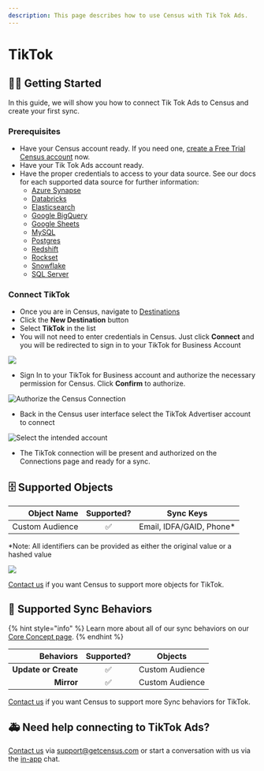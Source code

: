 ```yaml
---
description: This page describes how to use Census with Tik Tok Ads.
---
```


# TikTok

## 🏃‍♀️ Getting Started

In this guide, we will show you how to connect Tik Tok Ads to Census and create your first sync.

### Prerequisites

* Have your Census account ready. If you need one, [create a Free Trial Census account](https://app.getcensus.com/) now.
* Have your Tik Tok Ads account ready.
* Have the proper credentials to access to your data source. See our docs for each supported data source for further information:
  * [Azure Synapse](../sources/azure-synapse.md)
  * [Databricks](https://docs.getcensus.com/sources/databricks)
  * [Elasticsearch](https://docs.getcensus.com/sources/elasticsearch)
  * [Google BigQuery](https://docs.getcensus.com/sources/google-bigquery)
  * [Google Sheets](https://docs.getcensus.com/sources/google-sheets)
  * [MySQL](https://docs.getcensus.com/sources/mysql)
  * [Postgres](https://docs.getcensus.com/sources/postgres)
  * [Redshift](https://docs.getcensus.com/sources/redshift)
  * [Rockset](https://docs.getcensus.com/sources/rockset)
  * [Snowflake](https://docs.getcensus.com/sources/snowflake)
  * [SQL Server](https://docs.getcensus.com/sources/sql-server)

### Connect TikTok

* Once you are in Census, navigate to [Destinations](https://app.getcensus.com/destinations)
* Click the **New Destination** button
* Select **TikTok** in the list
* You will not need to enter credentials in Census. Just click **Connect** and you will be redirected to sign in to your TikTok for Business Account

![](<../.gitbook/assets/Screen Shot 2022-02-11 at 4.17.57 PM.png>)

* Sign In to your TikTok for Business account and authorize the necessary permission for Census. Click **Confirm** to authorize.

![Authorize the Census Connection](<../.gitbook/assets/Screen Shot 2022-02-11 at 4.22.17 PM.png>)

* Back in the Census user interface select the TikTok Advertiser account to connect

![Select the intended account](<../.gitbook/assets/Screen Shot 2022-02-11 at 4.29.16 PM.png>)

* The TikTok connection will be present and authorized on the Connections page and ready for a sync.

## 🗄 Supported Objects

| **Object Name** | **Supported?** |      **Sync Keys**      |
| --------------: | :------------: | :-----------------------: |
| Custom Audience |        ✅       | Email, IDFA/GAID, Phone\* |

\*Note: All identifiers can be provided as either the original value or a hashed value&#x20;

![](<../.gitbook/assets/Screen Shot 2022-02-15 at 12.03.01 PM.png>)

[Contact us](mailto:support@getcensus.com) if you want Census to support more objects for TikTok.

## 🔄 Supported Sync Behaviors

{% hint style="info" %}
Learn more about all of our sync behaviors on our [Core Concept page](../basics/core-concept/#the-different-sync-behaviors).
{% endhint %}

|        **Behaviors** | **Supported?** |   **Objects**   |
| -------------------: | :------------: | :-------------: |
| **Update or Create** |        ✅       | Custom Audience |
|           **Mirror** |        ✅       | Custom Audience |

[Contact us](mailto:support@getcensus.com) if you want Census to support more Sync behaviors for TikTok.

## 🚑 Need help connecting to TikTok Ads?

[Contact us](mailto:support@getcensus.com) via support@getcensus.com or start a conversation with us via the [in-app](https://app.getcensus.com) chat.
